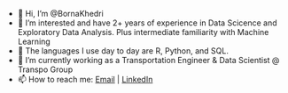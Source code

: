 - 👋 Hi, I’m @BornaKhedri
- 👀 I’m interested and have 2+ years of experience in Data Scicence and Exploratory Data Analysis. Plus intermediate familiarity with Machine Learning 
- 💞️ The languages I use day to day are R, Python, and SQL.
- 🌱 I’m currently working as a Transportation Engineer & Data Scientist @ Transpo Group
- 📫 How to reach me: [Email](mailto:borna.khedri@gmail.com) | [LinkedIn](https://www.linkedin.com/in/borna-khedri)

<!---
BornaKhedri/BornaKhedri is a ✨ special ✨ repository because its `README.md` (this file) appears on your GitHub profile.
You can click the Preview link to take a look at your changes.
--->
